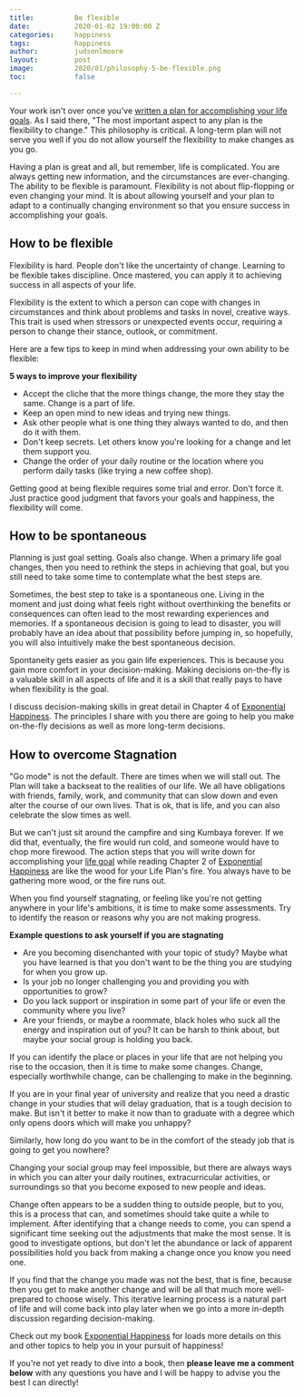 ```yaml
---
title:			Be flexible
date:			2020-01-02 19:00:00 Z
categories:		happiness
tags:			happiness
author:			judsonlmoore
layout:			post
image:			2020/01/philosophy-5-be-flexible.png
toc:			false

---
```


Your work isn't over once you've [written a plan for accomplishing your life goals](/the-fourth-philosophy-a-bad-plan-is-better-than-no-plan/). As I said there, "The most important aspect to any plan is the flexibility to change." This philosophy is critical. A long-term plan will not serve you well if you do not allow yourself the flexibility to make changes as you go. 

Having a plan is great and all, but remember, life is complicated. You are always getting new information, and the circumstances are ever-changing. The ability to be flexible is paramount. Flexibility is not about flip-flopping or even changing your mind. It is about allowing yourself and your plan to adapt to a continually changing environment so that you ensure success in accomplishing your goals.

## How to be flexible 

Flexibility is hard. People don't like the uncertainty of change. Learning to be flexible takes discipline. Once mastered, you can apply it to achieving success in all aspects of your life.

Flexibility is the extent to which a person can cope with changes in circumstances and think about problems and tasks in novel, creative ways. This trait is used when stressors or unexpected events occur, requiring a person to change their stance, outlook, or commitment. 

Here are a few tips to keep in mind when addressing your own ability to be flexible: 

**5 ways to improve your flexibility**
- Accept the cliche that the more things change, the more they stay the same. Change is a part of life.
- Keep an open mind to new ideas and trying new things.
- Ask other people what is one thing they always wanted to do, and then do it with them.
- Don't keep secrets. Let others know you're looking for a change and let them support you.
- Change the order of your daily routine or the location where you perform daily tasks (like trying a new coffee shop).

Getting good at being flexible requires some trial and error. Don't force it. Just practice good judgment that favors your goals and happiness, the flexibility will come.

## How to be spontaneous 

Planning is just goal setting. Goals also change. When a primary life goal changes, then you need to rethink the steps in achieving that goal, but you still need to take some time to contemplate what the best steps are. 

Sometimes, the best step to take is a spontaneous one. Living in the moment and just doing what feels right without overthinking the benefits or consequences can often lead to the most rewarding experiences and memories. If a spontaneous decision is going to lead to disaster, you will probably have an idea about that possibility before jumping in, so hopefully, you will also intuitively make the best spontaneous decision. 

Spontaneity gets easier as you gain life experiences. This is because you gain more comfort in your decision-making. Making decisions on-the-fly is a valuable skill in all aspects of life and it is a skill that really pays to have when flexibility is the goal. 

I discuss decision-making skills in great detail in Chapter 4 of [Exponential Happiness](/book/). The principles I share with you there are going to help you make on-the-fly decisions as well as more long-term decisions.

## How to overcome Stagnation 

"Go mode" is not the default. There are times when we will stall out. The Plan will take a backseat to the realities of our life. We all have obligations with friends, family, work, and community that can slow down and even alter the course of our own lives. That is ok, that is life, and you can also celebrate the slow times as well. 

But we can't just sit around the campfire and sing Kumbaya forever. If we did that, eventually, the fire would run cold, and someone would have to chop more firewood. The action steps that you will write down for accomplishing your [life goal](/life-goals-exercise/) while reading Chapter 2 of [Exponential Happiness](/book/) are like the wood for your Life Plan's fire. You always have to be gathering more wood, or the fire runs out.

When you find yourself stagnating, or feeling like you're not getting anywhere in your life's ambitions, it is time to make some assessments. Try to identify the reason or reasons why you are not making progress. 

**Example questions to ask yourself if you are stagnating**
- Are you becoming disenchanted with your topic of study? Maybe what you have learned is that you don't want to be the thing you are studying for when you grow up. 
- Is your job no longer challenging you and providing you with opportunities to grow? 
- Do you lack support or inspiration in some part of your life or even the community where you live? 
- Are your friends, or maybe a roommate, black holes who suck all the energy and inspiration out of you? It can be harsh to think about, but maybe your social group is holding you back. 

If you can identify the place or places in your life that are not helping you rise to the occasion, then it is time to make some changes. Change, especially worthwhile change, can be challenging to make in the beginning.

If you are in your final year of university and realize that you need a drastic change in your studies that will delay graduation, that is a tough decision to make. But isn't it better to make it now than to graduate with a degree which only opens doors which will make you unhappy? 

Similarly, how long do you want to be in the comfort of the steady job that is going to get you nowhere? 

Changing your social group may feel impossible, but there are always ways in which you can alter your daily routines, extracurricular activities, or surroundings so that you become exposed to new people and ideas.

Change often appears to be a sudden thing to outside people, but to you, this is a process that can, and sometimes should take quite a while to implement. After identifying that a change needs to come, you can spend a significant time seeking out the adjustments that make the most sense. It is good to investigate options, but don't let the abundance or lack of apparent possibilities hold you back from making a change once you know you need one. 

If you find that the change you made was not the best, that is fine, because then you get to make another change and will be all that much more well-prepared to choose wisely. This iterative learning process is a natural part of life and will come back into play later when we go into a more in-depth discussion regarding decision-making. 

Check out my book [Exponential Happiness](/book/) for loads more details on this and other topics to help you in your pursuit of happiness! 

If you're not yet ready to dive into a book, then **please leave me a comment below** with any questions you have and I will be happy to advise you the best I can directly! 
